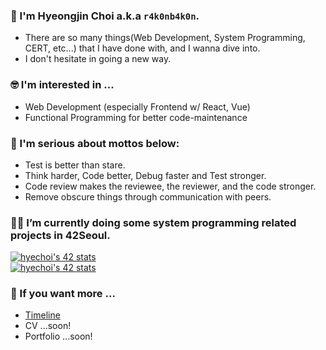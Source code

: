 ### 🙋 I'm Hyeongjin Choi a.k.a `r4k0nb4k0n`.

- There are so many things(Web Development, System Programming, CERT, etc...) that I have done with, and I wanna dive into.
- I don't hesitate in going a new way.

### 🤓 I'm interested in ...

- Web Development (especially Frontend w/ React, Vue)
- Functional Programming for better code-maintenance

### 🧐 I'm serious about mottos below:

- Test is better than stare.  
- Think harder, Code better, Debug faster and Test stronger.  
- Code review makes the reviewee, the reviewer, and the code stronger.  
- Remove obscure things through communication with peers.

### 🧑‍💻 I’m currently doing some system programming related projects in 42Seoul.

[![hyechoi's 42 stats](https://badge42.herokuapp.com/api/stats/hyechoi)](https://github.com/JaeSeoKim/badge42)  
[![hyechoi's 42 stats](https://badge42.herokuapp.com/api/stats/hyechoi?cursus=C%20Piscine)](https://github.com/JaeSeoKim/badge42)

### 💁 If you want more ...

- [Timeline](https://r4k0nb4k0n.github.io/timeline)
- CV ...soon!
- Portfolio ...soon!

<!--
**r4k0nb4k0n/r4k0nb4k0n** is a ✨ _special_ ✨ repository because its `README.md` (this file) appears on your GitHub profile.

Here are some ideas to get you started:

- 🔭 I’m currently working on ...

- 👯 I’m looking to collaborate on ...
- 🤔 I’m looking for help with ...
- 💬 Ask me about ...
- 📫 How to reach me: ...
- 😄 Pronouns: ...
- ⚡ Fun fact: ...
-->
